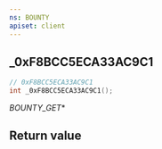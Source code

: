 ```yaml
---
ns: BOUNTY
apiset: client
---
```

## _0xF8BCC5ECA33AC9C1

```c
// 0xF8BCC5ECA33AC9C1
int _0xF8BCC5ECA33AC9C1();
```

_BOUNTY_GET_*


## Return value


